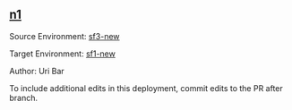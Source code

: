 ## [n1](http://localhost:8080/orgs/7f444447-230b-40d4-9ea2-60470917e668/envs/80390876-5b69-44b0-8701-7946f8386238/deployments/58fa790c-4d7f-41e4-842b-9eb070ff516f)

Source Environment: [sf3-new](http://localhost:8080/orgs/7f444447-230b-40d4-9ea2-60470917e668/envs/f036f41e-ce9b-4312-98a0-0a21992c72e9) 

Target Environment: [sf1-new](http://localhost:8080/orgs/7f444447-230b-40d4-9ea2-60470917e668/envs/80390876-5b69-44b0-8701-7946f8386238) 

Author: Uri Bar

To include additional edits in this deployment, commit edits to the PR after branch.